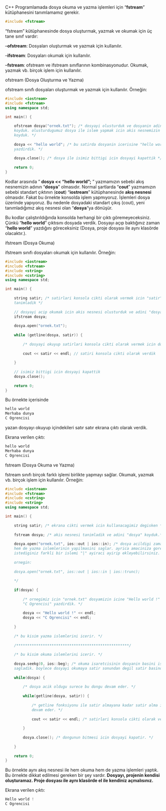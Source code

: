 ﻿
C++ Programlamada dosya okuma ve yazma işlemleri için “**fstream**” kütüphanesini tanımlamamız gerekir.

```cpp
#include <fstream>
```

“fstream” kütüphanesinde dosya oluşturmak, yazmak ve okumak için üç tane sınıf vardır:

–**ofstream**: Dosyaları oluşturmak ve yazmak için kullanılır.

–**ifstream**: Dosyaları okumak için kullanılır.

–**fstream**: ofstream ve ifstream sınıflarının kombinasyonudur. Okumak, yazmak vb. birçok işlem için kullanılır.

ofstream (Dosya Oluşturma ve Yazma)

ofstream sınıfı dosyaları oluşturmak ve yazmak için kullanılır. Örneğin:

```cpp
#include <iostream>
#include <fstream>
using namespace std;

int main() {
	
	ofstream dosya("ornek.txt"); /* dosyayi olusturduk ve dosyanin adini "ornek" 
	koyduk. olusturdugumuz dosya ile islem yapmak icin akis nesnemizin adini "dosya" 
	koyduk. */
	
	dosya << "hello world"; /* bu satirda dosyanin icerisine "hello world" 
	yazdirdik. */
	
	dosya.close(); /* dosya ile isimiz bittigi icin dosyayi kapattik */
	
	return 0;
}
```

Kodlar arasında ” **dosya << “hello world”;** ” yazmamızın sebebi akış nesnemizin adının “**dosya**” olmasıdır. Normal şartlarda “**cout**” yazmamızın sebebi standart çıktının (**cout**) “**iostream**” kütüphanesinde **akış nesnesi** olmasıdır. Fakat bu örnekte konsolda işlem yapmıyoruz. İşlemleri dosya üzerinde yapıyoruz. Bu nedenle dosyadaki standart çıkış (cout), yeni tanımladığımız akış nesnesi olan “**dosya**“ya dönüşür.

Bu kodlar çalıştırıldığında konsolda herhangi bir çıktı göremeyeceksiniz. Çünkü “**hello world**” çıktısını dosyada verdik. Dosyayı açıp baktığınız zaman “**hello world**” yazdığını göreceksiniz (Dosya, proje dosyası ile aynı klasörde olacaktır.).

ifstream (Dosya Okuma)

ifstream sınıfı dosyaları okumak için kullanılır. Örneğin:

```cpp
#include <iostream>
#include <fstream>
#include <string>
#include <cstring>
using namespace std;

int main() {
	
	string satir; /* satirlari konsola cikti olarak vermek icin "satir" degiskenini
	tanimladik */
	
	// dosyayi acip okumak icin akis nesnesi olusturduk ve adini "dosya" koyduk.
	ifstream dosya;
	
	dosya.open("ornek.txt");
	
	while (getline(dosya, satir)) {
	
		/* dosyayi okuyup satirlari konsola cikti olarak vermek icin dongu kullandik */
	
		cout << satir << endl; // satiri konsola cikti olarak verdik
	
	}
	
	// isimiz bittigi icin dosyayi kapattik
	dosya.close();
	
	return 0;
}
```

Bu örnekte içerisinde

```cpp
hello world
Merhaba dunya
C Ogrencisi
```

yazan dosyayı okuyup içindekileri satır satır ekrana çıktı olarak verdik.

Ekrana verilen çıktı:

```cpp
hello world
Merhaba dunya
C Ogrencisi
```

fstream (Dosya Okuma ve Yazma)

fstream sınıfı birçok farklı işlemi birlikte yapmayı sağlar. Okumak, yazmak vb. birçok işlem için kullanılır. Örneğin:

```cpp
#include <iostream>
#include <fstream>
#include <cstring>
#include <string>
using namespace std;

int main() {
	
	string satir; /* ekrana cikti vermek icin kullanacagimiz degisken */
	
	fstream dosya; /* akis nesnesi tanimladik ve adini "dosya" koyduk.*/
	
	dosya.open("ornek.txt", ios::out | ios::in); /* dosya acildigi zaman hem okuma
	hem de yazma islemlerinin yapilmasini saglar. ayrica amaciniza gore eklemek
	istediginiz farkli bir islemi "|" ayiraci ayirip ekleyebilirsiniz. 
	
	ornegin:
	
	dosya.open("ornek.txt", ios::out | ios::in | ios::trunc);
	
	*/
	
	if(dosya) {
		
		/* ornegimiz icin "ornek.txt" dosyamizin icine "Hello world !" ve 
		"C Ogrencisi" yazdirdik. */
		
		dosya << "Hello world !" << endl;
		dosya << "C Ogrencisi" << endl;
		
	}
	
	/* bu kisim yazma islemlerini icerir. */
	
	/***************************************************/
	
	/* bu kisim okuma islemlerini icerir. */
	
	dosya.seekg(0, ios::beg); /* okuma isaretcisinin dosyanin basini isaret etmesini
	sagladik. boylece dosyayi okumaya satir sonundan degil satir basindan basladik. */
	
	while(dosya) {
		
		/* dosya acik oldugu surece bu dongu devam eder. */
		
		while(getline(dosya, satir)) {
			
			/* getline fonksiyonu ile satir almayana kadar satir alma islemlerine
			devam eder. */
			
			cout << satir << endl; /* satirlari konsola cikti olarak verir. */
			
		}
		
		dosya.close(); /* dongunun bitmesi icin dosyayi kapatir. */
		
	}
		
	return 0;
}
```

Bu örnekte aynı akış nesnesi ile hem okuma hem de yazma işlemleri yaptık. Bu örnekte dikkat edilmesi gereken bir şey vardır. **Dosyayı, projenin kendisi oluşturamaz. Proje dosyası ile aynı klasörde el ile kendiniz açmalısınız.**

Ekrana verilen çıktı:

```cpp
Hello world !
C Ogrencisi
```
